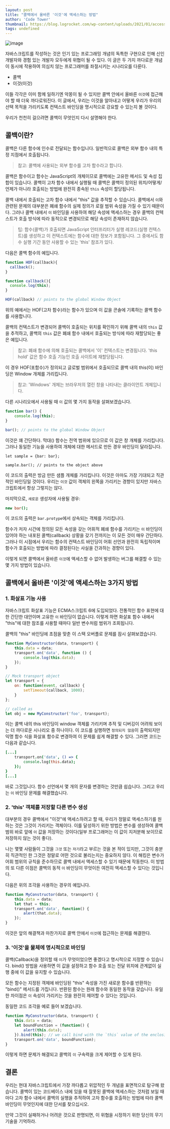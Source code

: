 ```yaml
---
layout: post
title: "콜백에서 올바른 '이것'에 액세스하는 방법"
author: 'Code Tower'
thumbnail: https://blog.logrocket.com/wp-content/uploads/2021/01/access-correct-this-callback.png
tags: undefined
---
```



![image](https://i1.wp.com/blog.logrocket.com/wp-content/uploads/2021/01/access-correct-this-callback.png?fit=730%2C487&ssl=1)

자바스크립트를 작성하는 것은 인기 있는 프로그래밍 개념의 독특한 구현으로 인해 신인 개발자와 경험 있는 개발자 모두에게 위협이 될 수 있다. 이 글은 두 가지 까다로운 개념이 동시에 작용하여 의심치 않는 프로그래머를 좌절시키는 시나리오를 다룬다.

- 콜백
- 이것(이것)

이들 각각은 이미 함께 일하기엔 악몽이 될 수 있지만 콜백 안에서 올바른 `이것`에 접근해야 할 때 더욱 까다로워진다. 이 글에서, 우리는 이것을 알아내고 어떻게 우리가 우리의 선택 목적을 가리키도록 컨텍스트 바인딩을 명시적으로 강요할 수 있는지 볼 것이다.

우리가 천천히 걸으려면 콜백이 무엇인지 다시 설명해야 한다.

## 콜백이란?

콜백은 다른 함수에 인수로 전달되는 함수입니다. 일반적으로 콜백은 외부 함수 내의 특정 지점에서 호출됩니다.

> 참고: 콜백에 사용되는 외부 함수를 고차 함수라고 합니다.

콜백은 함수이고 함수는 JavaScript의 개체이므로 콜백에는 고유한 메서드 및 속성 집합이 있습니다. 콜백이 고차 함수 내에서 실행될 때 콜백은 콜백이 정의된 위치/어떻게/언제가 아니라 호출되는 방법에 완전히 종속된 `this` 속성이 할당됩니다.

콜백 내에서 호출되는 고차 함수 내에서 "this" 값을 추적할 수 있습니다. 콜백에서 `이`와 관련된 문제의 대부분은 폐쇄 함수의 실제 정의가 로컬 범위 속성을 가질 수 있기 때문이다. 그러나 콜백 내에서 `이` 바인딩을 사용하여 해당 속성에 액세스하는 경우 콜백의 컨텍스트가 호출 방식에 따라 동적으로 변경되므로 해당 속성이 존재하지 않습니다.

> 팁: 함수(콜백)가 호출되면 JavaScript 인터프리터가 실행 레코드(실행 컨텍스트)를 생성하고 이 컨텍스트에는 함수에 대한 정보가 포함됩니다. 그 중에서도 함수 실행 기간 동안 사용할 수 있는 'this' 참조가 있다.

다음은 콜백 함수의 예입니다.

```js
function HOF(callback){
  callback(); 
}

function callback(){
  console.log(this);
}

HOF(callback) // points to the global Window Object
```

위의 예에서는 HOF(고차 함수)라는 함수가 있으며 이 값을 콘솔에 기록하는 콜백 함수를 사용합니다.

콜백의 컨텍스트가 변경되어 콜백이 호출되는 위치를 확인하기 위해 콜백 내의 `this` 값을 추적하고, 콜백의 `this` 값은 폐쇄 함수 내에서 호출되는 방식에 따라 재할당되는 좋은 예입니다.

> 참고: 폐쇄 함수에 의해 호출되는 콜백에서 '이' 컨텍스트는 변경됩니다. 'this hold' 값은 함수 호출 기능인 호출 사이트에 재할당됩니다.

이 경우 HOF(포함수)가 정의되고 글로벌 범위에서 호출되므로 콜백 내의 this(이) 바인딩은 Window 개체를 가리킵니다.

> 참고: 'Windows' 개체는 브라우저의 열린 창을 나타내는 클라이언트 개체입니다.

다른 시나리오에서 사용될 때 `이` 값의 몇 가지 동작을 살펴보겠습니다.

```js
function bar() {
    console.log(this);
}

bar(); // points to the global Window Object
```

이것은 꽤 간단하다. 막대() 함수는 전역 범위에 있으므로 이 값은 창 개체를 가리킵니다. 그러나 동일한 기능을 사용하여 개체에 대한 메서드로 만든 경우 바인딩이 달라집니다.

```undefined
let sample = {bar: bar};

sample.bar(); // points to the object above
```

이 코드의 출력은 방금 만든 샘플 개체를 가리킵니다. 이것은 아마도 가장 기대되고 직관적인 바인딩일 것이다. 우리는 `이것` 값이 객체의 왼쪽을 가리키는 경향이 있지만 자바스크립트에서 항상 그렇지는 않다.

마지막으로, `새로운` 생성자에 사용될 경우:

```coffeescript
new bar();
```

이 코드의 출력은 `bar.protype`에서 상속되는 객체를 가리킵니다.

함수가 저자 시간에 정의된 모든 속성을 갖는 어휘적 폐쇄 함수를 가리키는 `이` 바인딩이 있어야 하는 내포된 콜백(callback) 상황을 갖기 전까지는 이 모든 것이 매우 간단하다. 그러나 이 시점에서 우리는 함수의 컨텍스트 바인딩이 어휘 선언과 완전히 독립적이며 함수가 호출되는 방법에 따라 결정된다는 사실을 간과하는 경향이 있다.

이렇게 되면 콜백에서 올바른 `이것`에 액세스할 수 없어 발생하는 버그를 해결할 수 있는 몇 가지 방법이 있습니다.

## 콜백에서 올바른 '이것'에 액세스하는 3가지 방법

### 1. 화살표 기능 사용

자바스크립트 화살표 기능은 ECMA스크립트 6에 도입되었다. 전통적인 함수 표현에 대한 간단한 대안이며 고유한 `이` 바인딩이 없습니다. 이렇게 하면 화살표 함수 내에서 "this"에 대한 참조를 사용할 때마다 일반 변수처럼 범위가 조회됩니다.

콜백의 "this" 바인딩에 초점을 맞춘 이 스택 오버플로 문제를 잠시 살펴보겠습니다.

```js
function MyConstructor(data, transport) {
    this.data = data;
    transport.on('data', function () {
        console.log(this.data);
    });
}

// Mock transport object
let transport = {
    on: function(event, callback) {
        setTimeout(callback, 1000);
    }
};

// called as
let obj = new MyConstructor('foo', transport);
```

이는 콜백 내의 this 바인딩이 window 객체를 가리키며 추적 및 디버깅이 어려워 보이는 더 까다로운 시나리오 중 하나이다. 이 코드를 실행하면 `정의되지 않음`이 출력되지만 익명 함수 식을 화살표 함수로 변경하여 이 문제를 쉽게 해결할 수 있다. 그러면 코드는 다음과 같습니다.

```coffeescript
[...]
    transport.on('data', () => {
        console.log(this.data);
    });
}
[...]
```

바로 그것입니다. 함수 선언에서 몇 개의 문자를 변경하는 것만큼 쉽습니다. 그리고 우리는 `이` 바인딩 문제를 해결했습니다.

### 2. 'this' 객체를 저장할 다른 변수 생성

대부분의 경우 콜백에서 "이것"에 액세스하려고 할 때, 우리가 정말로 액세스하기를 원하는 것은 그것이 가리키는 객체이다. 이를 달성하기 위한 방법은 변수를 생성하여 콜백 범위 바로 앞에 `이` 값을 저장하는 것이다(일부 프로그래머는 이 값이 지저분해 보이므로 저장하지 않는 것이 좋다).

나는 몇몇 사람들이 그것을 `그것` 또는 `자기`라고 부르는 것을 본 적이 있지만, 그것이 충분히 직관적인 한 그것은 정말로 어떤 것으로 불리는지는 중요하지 않다. 이 해킹은 변수가 어휘 범위의 규칙을 준수하므로 콜백 내에서 액세스할 수 있기 때문에 작동한다. 이 방법의 또 다른 이점은 콜백의 동적 `이` 바인딩이 무엇이든 여전히 액세스할 수 있다는 것입니다.

다음은 위의 조각을 사용하는 경우의 예입니다.

```js
function MyConstructor(data, transport) {
    this.data = data;
    let that = this;
    transport.on('data', function() {
        alert(that.data);
    });
}
```

이것은 앞의 해결책과 마찬가지로 콜백 안에서 `이것`에 접근하는 문제를 해결한다.

### 3. '이것'을 물체에 명시적으로 바인딩

콜백(Callback)을 정의할 때 `이`가 무엇이었으면 좋겠다고 명시적으로 지정할 수 있습니다. bind() 방법을 사용하면 이 값을 설정하고 함수 호출 또는 전달 위치에 관계없이 실행 중에 이 값을 유지할 수 있습니다.

모든 함수는 지정된 객체에 바인딩된 "this" 속성을 가진 새로운 함수를 반환하는 "bind()" 메서드를 가집니다. 반환된 함수는 원래 함수와 동일한 동작을 갖습니다. 유일한 차이점은 `이` 속성이 가리키는 것을 완전히 제어할 수 있다는 것입니다.

동일한 코드 조각을 예로 들어 보겠습니다.

```js
function MyConstructor(data, transport) {
    this.data = data;
    let boundFunction = (function() { 
        alert(this.data);             
    }).bind(this); // we call bind with the `this` value of the enclosing function
    transport.on('data', boundFunction);
}
```

이렇게 하면 문제가 해결되고 콜백의 `이` 구속력을 크게 제어할 수 있게 된다.

## 결론

우리는 현대 자바스크립트에서 가장 까다롭고 위압적인 두 개념을 표면적으로 탐구해 왔습니다. 콜백이 있는 코드베이스 내에 있을 때 잘못된 콜백에 액세스하는 것처럼 보일 때마다 고차 함수 내에서 콜백의 실행을 추적하여 고차 함수를 호출하는 방법에 따라 콜백 바인딩이 무엇인지에 대한 단서를 찾으십시오.

만약 그것이 실패하거나 어려운 것으로 판명되면, 이 위협을 시정하기 위한 당신의 무기 기술을 기억하라.